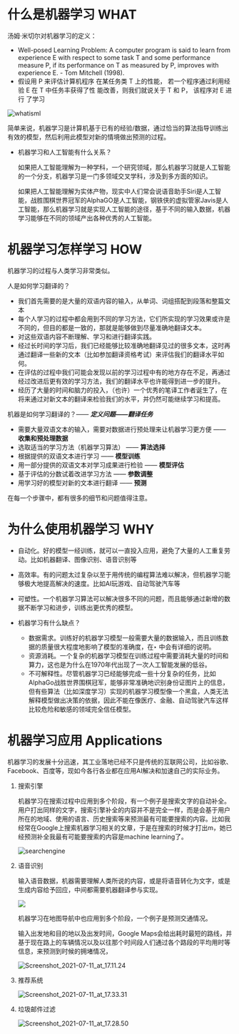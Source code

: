 # 什么是机器学习 WHAT

汤姆·米切尔对机器学习的定义：

- Well-posed Learning Problem: A computer program is said to  learn from experience E with respect to some task T and some performance measure P, if its performance on T as measured by P, improves with experience E. - Tom Mitchell (1998). 
- 假设用 P 来评估计算机程序 在某任务类 T 上的性能， 若一个程序通过利用经验 E 在 T 中任务丰获得了性 能改善，则我们就说关于 T 和 P， 该程序对 E 进行 了学习

![whatisml](images/README/whatisml.png)

简单来说，机器学习是计算机基于已有的经验/数据，通过恰当的算法指导训练出有效的模型，然后利用此模型对新的情境做出预测的过程。

- 机器学习和人工智能有什么关系？
  
    如果把人工智能理解为一种学科，一个研究领域，那么机器学习就是人工智能的一个分支，机器学习是一门多领域交叉学科，涉及到多方面的知识。
    
    如果把人工智能理解为实体产物，现实中人们常会说语音助手Siri是人工智能，战胜围棋世界冠军的AlphaGO是人工智能，钢铁侠的虚拟管家Javis是人工智能，那么机器学习就是实现人工智能的途径，基于不同的输入数据，机器学习能够在不同的领域产出各种优秀的人工智能。
    

# 机器学习怎样学习 HOW

机器学习的过程与人类学习非常类似。

人是如何学习翻译的？

- 我们首先需要的是大量的双语内容的输入，从单词、词组搭配到段落和整篇文本
- 每个人学习的过程中都会用到不同的学习方法，它们所实现的学习效果或许是不同的，但目的都是一致的，那就是能够做到尽量准确地翻译文本。
- 对这些双语内容不断理解、学习和进行翻译实践。
- 经过长时间的学习后，我们已经能够比较准确地翻译见过的很多文本，这时再通过翻译一些新的文本（比如参加翻译资格考试）来评估我们的翻译水平如何。
- 在评估的过程中我们可能会发现以前的学习过程中有的地方存在不足，再通过经过改进后更有效的学习方法，我们的翻译水平也许能得到进一步的提升。
- 经历了大量的时间和脑力的投入，（也许）一个优秀的笔译工作者诞生了，在将来通过对新文本的翻译来检验我们的水平，并仍然可能继续学习和提高。

机器是如何学习翻译的？—— ***定义问题——翻译任务***

- 需要大量双语文本的输入，需要对数据进行预处理来让机器学习更方便 —— **收集和预处理数据**
- 选取适当的学习方法（机器学习算法） —— **算法选择**
- 根据提供的双语文本进行学习 —— **模型训练**
- 用一部分提供的双语文本对学习成果进行检验 —— **模型评估**
- 基于评估的分数试着改进学习方法 —— **参数调整**
- 用学习好的模型对新的文本进行翻译 —— **预测**

在每一个步骤中，都有很多的细节和问题值得注意。

# 为什么使用机器学习 WHY

- 自动化。好的模型一经训练，就可以一直投入应用，避免了大量的人工重复劳动。比如机器翻译、图像识别、语音识别等
- 高效率。有的问题太过复杂以至于用传统的编程算法难以解决，但机器学习能够极大地提高解决的速度。比如AI玩游戏、自动驾驶汽车等
- 可塑性。一个机器学习算法可以解决很多不同的问题，而且能够通过新增的数据不断学习和进步，训练出更优秀的模型。

- 机器学习有什么缺点？
    - 数据需求。训练好的机器学习模型一般需要大量的数据输入，而且训练数据的质量很大程度地影响了模型的准确度，在‣ 中会有详细的说明。
    - 资源消耗。一个复杂的机器学习模型在训练过程中需要消耗大量的时间和算力，这也是为什么在1970年代出现了一次人工智能发展的低谷。
    - 不可解释性。尽管机器学习已经能够完成一些十分复杂的任务，比如AlphaGo战胜世界围棋冠军，能够非常准确地识别身份证图片上的信息，但有些算法（比如深度学习）实现的机器学习模型像一个黑盒，人类无法解释模型做出决策的依据，因此不能在像医疗、金融、自动驾驶汽车这样比较危险和敏感的领域完全信任模型。

# 机器学习应用 Applications

机器学习的发展十分迅速，其工业落地已经不只是传统的互联网公司，比如谷歌、Facebook、百度等，现如今各行各业都在应用AI解决和加速自己的实际业务。

1. 搜索引擎
   
    机器学习在搜索过程中应用到多个阶段，有一个例子是搜索文字的自动补全。用户打出同样的文字，搜索引擎补全的内容并不是完全一样，而是会基于用户所在的地域、使用的语言、历史搜索等来预测最有可能要搜索的内容。比如我经常在Google上搜索机器学习相关的文章，于是在搜索的时候才打出m，她已经预测补全我最有可能要搜索的内容是machine learning了。
    
    ![searchengine](images/README/searchengine.png)
    
2. 语音识别
   
    输入语音数据，机器需要理解人类所说的内容，或是将语音转化为文字，或是生成内容给予回应，中间都需要机器翻译参与实现。
    
    ![](images/README/ai-for-speech-recognition-current-companies-technology-and-where-its-headed-2.jpg)
    
    机器学习在地图导航中也应用到多个阶段，一个例子是预测交通情况。
    
    输入出发地和目的地以及出发时间，Google Maps会给出耗时最短的路线，并基于现在路上的车辆情况以及以往那个时间段人们通过各个路段的平均用时等信息，来预测到时候的拥堵情况，
    
    ![Screenshot_2021-07-11_at_17.11.24](images/README/Screenshot_2021-07-11_at_17.11.24.png)
    
4. 推荐系统
   
    ![Screenshot_2021-07-11_at_17.33.31](images/README/Screenshot_2021-07-11_at_17.33.31.png)
    
5. 垃圾邮件过滤
   
    ![Screenshot_2021-07-11_at_17.28.50](images/README/Screenshot_2021-07-11_at_17.28.50.png)